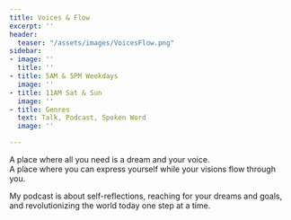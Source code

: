 ```yaml
---
title: Voices & Flow
excerpt: ''
header:
  teaser: "/assets/images/VoicesFlow.png"
sidebar:
- image: ''
  title: ''
- title: 5AM & 5PM Weekdays
  image: ''
- title: 11AM Sat & Sun
  image: ''
- title: Genres
  text: Talk, Podcast, Spoken Word
  image: ''

---
```

A place where all you need is a dream and your voice.<br>
A place where you can express yourself while your visions flow through you.

My podcast is about self-reflections, reaching for your dreams and goals, and revolutionizing the world today one step at a time.
